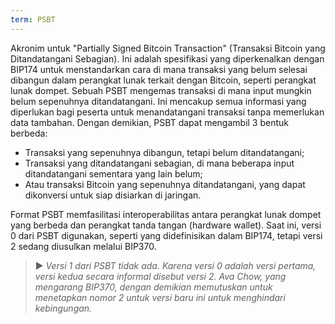 ```yaml
---
term: PSBT
---
```


Akronim untuk "Partially Signed Bitcoin Transaction" (Transaksi Bitcoin yang Ditandatangani Sebagian). Ini adalah spesifikasi yang diperkenalkan dengan BIP174 untuk menstandarkan cara di mana transaksi yang belum selesai dibangun dalam perangkat lunak terkait dengan Bitcoin, seperti perangkat lunak dompet. Sebuah PSBT mengemas transaksi di mana input mungkin belum sepenuhnya ditandatangani. Ini mencakup semua informasi yang diperlukan bagi peserta untuk menandatangani transaksi tanpa memerlukan data tambahan. Dengan demikian, PSBT dapat mengambil 3 bentuk berbeda:
* Transaksi yang sepenuhnya dibangun, tetapi belum ditandatangani;
* Transaksi yang ditandatangani sebagian, di mana beberapa input ditandatangani sementara yang lain belum;
* Atau transaksi Bitcoin yang sepenuhnya ditandatangani, yang dapat dikonversi untuk siap disiarkan di jaringan.

Format PSBT memfasilitasi interoperabilitas antara perangkat lunak dompet yang berbeda dan perangkat tanda tangan (hardware wallet). Saat ini, versi 0 dari PSBT digunakan, seperti yang didefinisikan dalam BIP174, tetapi versi 2 sedang diusulkan melalui BIP370.

> ► *Versi 1 dari PSBT tidak ada. Karena versi 0 adalah versi pertama, versi kedua secara informal disebut versi 2. Ava Chow, yang mengarang BIP370, dengan demikian memutuskan untuk menetapkan nomor 2 untuk versi baru ini untuk menghindari kebingungan.*
